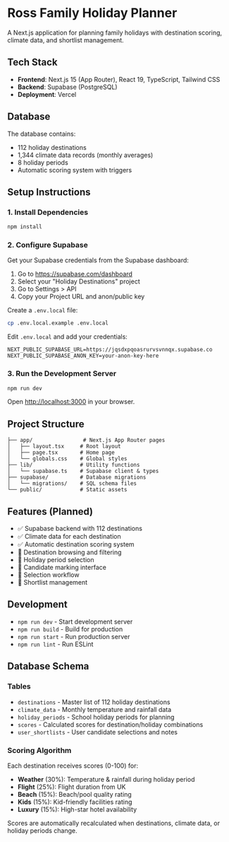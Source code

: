 # Ross Family Holiday Planner

A Next.js application for planning family holidays with destination scoring, climate data, and shortlist management.

## Tech Stack

- **Frontend**: Next.js 15 (App Router), React 19, TypeScript, Tailwind CSS
- **Backend**: Supabase (PostgreSQL)
- **Deployment**: Vercel

## Database

The database contains:
- 112 holiday destinations
- 1,344 climate data records (monthly averages)
- 8 holiday periods
- Automatic scoring system with triggers

## Setup Instructions

### 1. Install Dependencies

```bash
npm install
```

### 2. Configure Supabase

Get your Supabase credentials from the Supabase dashboard:
1. Go to https://supabase.com/dashboard
2. Select your "Holiday Destinations" project
3. Go to Settings > API
4. Copy your Project URL and anon/public key

Create a `.env.local` file:

```bash
cp .env.local.example .env.local
```

Edit `.env.local` and add your credentials:

```env
NEXT_PUBLIC_SUPABASE_URL=https://jqsdxpqoasrurvsvnnqx.supabase.co
NEXT_PUBLIC_SUPABASE_ANON_KEY=your-anon-key-here
```

### 3. Run the Development Server

```bash
npm run dev
```

Open [http://localhost:3000](http://localhost:3000) in your browser.

## Project Structure

```
├── app/                # Next.js App Router pages
│   ├── layout.tsx     # Root layout
│   ├── page.tsx       # Home page
│   └── globals.css    # Global styles
├── lib/               # Utility functions
│   └── supabase.ts    # Supabase client & types
├── supabase/          # Database migrations
│   └── migrations/    # SQL schema files
└── public/            # Static assets
```

## Features (Planned)

- ✅ Supabase backend with 112 destinations
- ✅ Climate data for each destination
- ✅ Automatic destination scoring system
- 🚧 Destination browsing and filtering
- 🚧 Holiday period selection
- 🚧 Candidate marking interface
- 🚧 Selection workflow
- 🚧 Shortlist management

## Development

- `npm run dev` - Start development server
- `npm run build` - Build for production
- `npm run start` - Run production server
- `npm run lint` - Run ESLint

## Database Schema

### Tables
- `destinations` - Master list of 112 holiday destinations
- `climate_data` - Monthly temperature and rainfall data
- `holiday_periods` - School holiday periods for planning
- `scores` - Calculated scores for destination/holiday combinations
- `user_shortlists` - User candidate selections and notes

### Scoring Algorithm

Each destination receives scores (0-100) for:
- **Weather** (30%): Temperature & rainfall during holiday period
- **Flight** (25%): Flight duration from UK
- **Beach** (15%): Beach/pool quality rating
- **Kids** (15%): Kid-friendly facilities rating
- **Luxury** (15%): High-star hotel availability

Scores are automatically recalculated when destinations, climate data, or holiday periods change.
